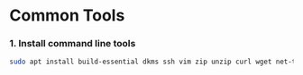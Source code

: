 # Common Tools

### 1. Install command line tools
```bash
sudo apt install build-essential dkms ssh vim zip unzip curl wget net-tools apt-transport-https tar bzip2 gzip git gpg
```
